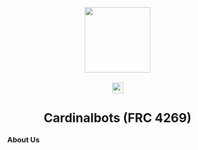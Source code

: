 <div align="center">
  <img height="150" src="https://github.com/Cardinal-Robotics.png"  />
</div>

###

<div align="center">
  <a href="https://twitter.com/FRC4269">
    <img src="https://img.shields.io/static/v1?message=Twitter&logo=twitter&label=&color=1DA1F2&logoColor=white&labelColor=&style=for-the-badge" height="25"/>
  </a>

  <!--
  <img src="https://img.shields.io/static/v1?message=Youtube&logo=youtube&label=&color=FF0000&logoColor=white&labelColor=&style=for-the-badge" height="25" alt="youtube logo"  />
  <img src="https://img.shields.io/static/v1?message=LinkedIn&logo=linkedin&label=&color=0077B5&logoColor=white&labelColor=&style=for-the-badge" height="25" alt="linkedin logo"  />
  -->
  
</div>

###

###

<h1 align="center">Cardinalbots (FRC 4269)</h1>

<h3>About Us</h3>
